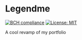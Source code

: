 # Legendme
[![BCH compliance](https://bettercodehub.com/edge/badge/kamauvick/Legendme?branch=master&token=719063560235deb662d59364f5fa2516b3b33d2b)](https://bettercodehub.com/)
[![License: MIT](https://img.shields.io/badge/License-MIT-yellow.svg)](https://opensource.org/licenses/MIT)

A cool revamp of my portfolio
